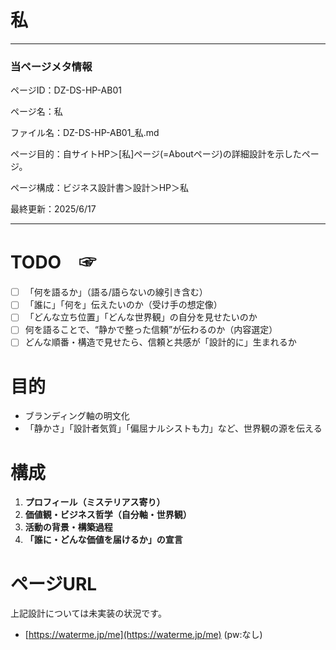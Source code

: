 # 私

---

### 当ページメタ情報

ページID：DZ-DS-HP-AB01

ページ名：私

ファイル名：DZ-DS-HP-AB01_私.md

ページ目的：自サイトHP＞[私]ページ(=Aboutページ)の詳細設計を示したページ。

ページ構成：ビジネス設計書＞設計＞HP＞私

最終更新：2025/6/17

---

# TODO　☞

- [ ]  「何を語るか」（語る/語らないの線引き含む）
- [ ]  「誰に」「何を」伝えたいのか（受け手の想定像）
- [ ]  「どんな立ち位置」「どんな世界観」の自分を見せたいのか
- [ ]  何を語ることで、“静かで整った信頼”が伝わるのか（内容選定）
- [ ]  どんな順番・構造で見せたら、信頼と共感が「設計的に」生まれるか

# 目的

- ブランディング軸の明文化
- 「静かさ」「設計者気質」「偏屈ナルシストも力」など、世界観の源を伝える

# 構成

1. **プロフィール（ミステリアス寄り）**
2. **価値観・ビジネス哲学（自分軸・世界観）**
3. **活動の背景・構築過程**
4. **「誰に・どんな価値を届けるか」の宣言**

# ページURL

上記設計については未実装の状況です。

- [https://waterme.jp/me](https://waterme.jp/me) (pw:なし)